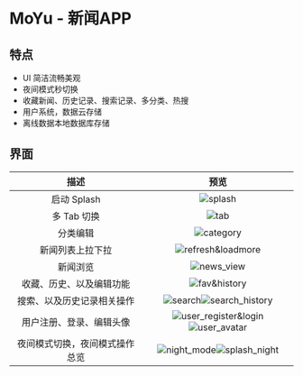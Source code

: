 # MoYu - 新闻APP

## 特点

- UI 简洁流畅美观
- 夜间模式秒切换
- 收藏新闻、历史记录、搜索记录、多分类、热搜
- 用户系统，数据云存储
- 离线数据本地数据库存储

## 界面

|              描述              |                             预览                             |
| :----------------------------: | :----------------------------------------------------------: |
|          启动 Splash           | ![splash](./gif/splash.gif) |
|          多 Tab 切换           | ![tab](./gif/tab.gif)  |
|            分类编辑            | ![category](./gif/category.gif) |
|        新闻列表上拉下拉        | ![refresh&loadmore](./gif/refresh&loadmore.gif) |
|            新闻浏览            | ![news_view](./gif/news_view.gif) |
|    收藏、历史、以及编辑功能    | ![fav&history](./gif/fav&history.gif) |
|   搜索、以及历史记录相关操作   | ![search](./gif/search.gif)![search_history](./gif/search_history.gif) |
|    用户注册、登录、编辑头像    | ![user_register&login](./gif/user_register&login.gif)![user_avatar](./gif/user_avatar.gif) |
| 夜间模式切换，夜间模式操作总览 | ![night_mode](./gif/night_mode.gif)![splash_night](./gif/splash_night.gif) |


